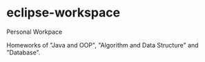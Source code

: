 # eclipse-workspace
Personal Workpace

Homeworks of "Java and OOP", "Algorithm and Data Structure" and "Database".
